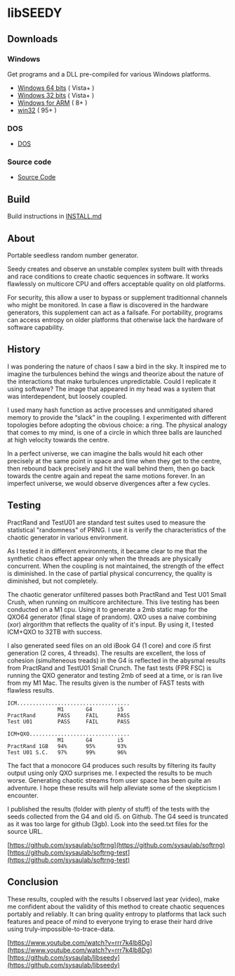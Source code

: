 # libSEEDY

## Downloads

### Windows

Get programs and a DLL pre-compiled for various Windows platforms.

- [Windows 64 bits](https://github.com/sysaulab/libseedy/releases/download/libseedy-1.0.2/seedy-windows-x64.zip) ( Vista+ )
- [Windows 32 bits](https://github.com/sysaulab/libseedy/releases/download/libseedy-1.0.2/seedy-windows-x86.zip) ( Vista+ )
- [Windows for ARM](https://github.com/sysaulab/libseedy/releases/download/libseedy-1.0.2/seedy-windows-ARM64.zip) ( 8+ )
- [win32](https://github.com/sysaulab/libseedy/releases/download/libseedy-1.0.2/seedy-windows-win32.zip) ( 95+ )

### DOS

- [DOS](https://github.com/sysaulab/libseedy/releases/download/libseedy-1.0.2/seedy-windows-DOS.zip)

### Source code

- [Source Code](https://github.com/sysaulab/libseedy/archive/refs/tags/libseedy-1.0.2.zip)

## Build

Build instructions in [INSTALL.md](INSTALL.md)

## About

Portable seedless random number generator.

Seedy creates and observe an unstable complex system built with 
threads and race conditions to create chaotic sequences in software. 
It works flawlessly on multicore CPU and offers acceptable quality 
on old platforms.

For security, this allow a user to bypass or supplement traditionnal 
channels who might be monitored. In case a flaw is discovered in the 
hardware generators, this supplement can act as a failsafe. For 
portability, programs can access entropy on older platforms that 
otherwise lack the hardware of software capability.

## History

I was pondering the nature of chaos I saw a bird in the sky. It 
inspired me to imagine the turbulences behind the wings and 
theorize about the nature of the interactions that make turbulences 
unpredictable. Could I replicate it using software? The image that 
appeared in my head was a system that was interdependent, 
but loosely coupled.

I used many hash function as active processes and unmitigated shared 
memory to provide the “slack” in the coupling. I experimented with 
different topologies before adopting the obvious choice: a ring. 
The physical analogy that comes to my mind, is one of a circle in 
which three balls are launched at high velocity towards the centre. 

In a perfect universe, we can imagine the balls would hit each other 
precisely at the same point in space and time when they get to the 
centre, then rebound back precisely and hit the wall behind them, then 
go back towards the centre again and repeat the same motions forever. 
In an imperfect universe, we would observe divergences after a few cycles.

## Testing

PractRand and TestU01 are standard test suites used to measure the 
statistical "randomness" of PRNG. I use it is verify the 
characteristics of the chaotic generator in various environment.

As I tested it in different environments, it became clear to me 
that the synthetic chaos effect appear only when the threads are 
physically concurrent. When the coupling is not maintained, the 
strength of the effect is diminished. In the case of partial 
physical concurrency, the quality is diminished, but not completely.

The chaotic generator unfiltered passes both PractRand and Test U01 
Small Crush, when running on multicore architecture. This live 
testing has been conducted on a M1 cpu. Using it to generate a 2mb 
static map for the QXO64 generator (final stage of prandom). QXO 
uses a naive combining (xor) alrgorithm that reflects the quality 
of it's input. By using it, I tested ICM+QXO to 32TB with success.

I also generated seed files on an old iBook G4 (1 core) and core 
i5 first generation (2 cores, 4 threads). The results are excellent, 
the loss of cohesion (simulteneous treads) in the G4 is reflected in 
the abysmal results from PractRand and TestU01 Small Crunch. The fast 
tests (FPR FSC) is running the QXO generator and testing 2mb of seed 
at a time, or is ran live from my M1 Mac. The results given is the 
number of FAST tests with flawless results.

    ICM....................................
                    M1       G4        i5
    PractRand       PASS     FAIL      PASS
    Test U01        PASS     FAIL      PASS
    
    ICM+QXO................................
                    M1       G4        i5
    PractRand 1GB   94%      95%       93%
    Test U01 S.C.   97%      99%       96%

The fact that a monocore G4 produces such results by filtering 
its faulty output using only QXO surprises me. I expected the 
results to be much worse. Generating chaotic streams from user 
space has been quite an adventure. I hope these results will 
help alleviate some of the skepticism I encounter.

I published the results (folder with plenty of stuff) of the tests 
with the seeds collected from the G4 and old i5. on Github. The G4 
seed is truncated as it was too large for github (3gb). Look into 
the seed.txt files for the source URL.

[https://github.com/sysaulab/softrng](https://github.com/sysaulab/softrng)
[https://github.com/sysaulab/softrng-test](https://github.com/sysaulab/softrng-test)

## Conclusion

These results, coupled with the results I observed last year (video), 
make me confident about the validity of this method to create chaotic 
sequences portably and reliably. It can bring quality entropy to 
platforms that lack such features and peace of mind to everyone 
trying to erase their hard drive using truly-impossible-to-trace-data.

[https://www.youtube.com/watch?v=rrr7k4lb8Dg](https://www.youtube.com/watch?v=rrr7k4lb8Dg)
[https://github.com/sysaulab/libseedy](https://github.com/sysaulab/libseedy)
